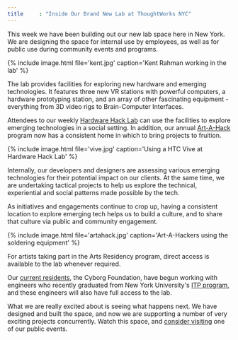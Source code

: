 ```yaml
---
title     : "Inside Our Brand New Lab at ThoughtWorks NYC"
---
```

This week we have been building out our new lab space here in New York. We are designing the space for internal use by employees, as well as for public use during community events and programs.

{% include image.html file='kent.jpg'
   caption='Kent Rahman working in the lab' %}

The lab provides facilities for exploring new hardware and emerging technologies. It features three new VR stations with powerful computers, a hardware prototyping station, and an array of other fascinating equipment - everything from 3D video rigs to Brain-Computer Interfaces.

<!--excerpt-ends-->

Attendees to our weekly [Hardware Hack Lab](https://hardwarehacklab.io/) can use the facilities to explore emerging technologies in a social setting. In addition, our annual [Art-A-Hack](https://artahack.io/) program now has a consistent home in which to bring projects to fruition.

{% include image.html file='vive.jpg'
   caption='Using a HTC Vive at Hardware Hack Lab' %}

Internally, our developers and designers are assessing various emerging technologies for their potential impact on our clients. At the same time, we are undertaking tactical projects to help us explore the technical, experiential and social patterns made possible by the tech.

As initiatives and engagements continue to crop up, having a consistent location to explore emerging tech helps us to build a culture, and to share that culture via public and community engagement.

{% include image.html file='artahack.jpg'
   caption='Art-A-Hackers using the soldering equipment' %}

For artists taking part in the Arts Residency program, direct access is available to the lab whenever required.

Our [current residents](/blog/introducing-cyborg-foundation/), the Cyborg Foundation, have begun working with engineers who recently graduated from New York University's [ITP program](http://tisch.nyu.edu/itp), and these engineers will also have full access to the lab.

What we are really excited about is seeing what happens next. We have designed and built the space, and now we are supporting a number of very exciting projects concurrently. Watch this space, and [consider visiting](https://hardwarehacklab.io/join/) one of our public events.